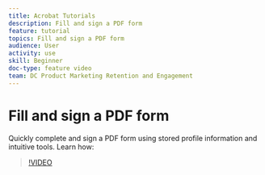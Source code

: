 ```yaml
---
title: Acrobat Tutorials
description: Fill and sign a PDF form
feature: tutorial
topics: Fill and sign a PDF form
audience: User
activity: use
skill: Beginner
doc-type: feature video
team: DC Product Marketing Retention and Engagement
---
```


# Fill and sign a PDF form

Quickly complete and sign a PDF form using stored profile information and intuitive tools. Learn how:

>[!VIDEO](https://video.tv.adobe.com/v/35495?hidetitle=true)
